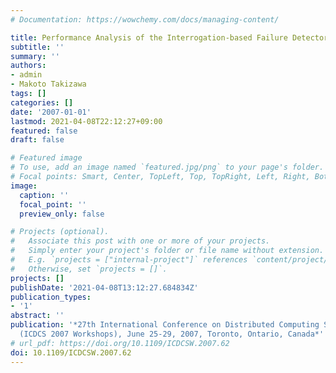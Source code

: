 ```yaml
---
# Documentation: https://wowchemy.com/docs/managing-content/

title: Performance Analysis of the Interrogation-based Failure Detector
subtitle: ''
summary: ''
authors:
- admin
- Makoto Takizawa
tags: []
categories: []
date: '2007-01-01'
lastmod: 2021-04-08T22:12:27+09:00
featured: false
draft: false

# Featured image
# To use, add an image named `featured.jpg/png` to your page's folder.
# Focal points: Smart, Center, TopLeft, Top, TopRight, Left, Right, BottomLeft, Bottom, BottomRight.
image:
  caption: ''
  focal_point: ''
  preview_only: false

# Projects (optional).
#   Associate this post with one or more of your projects.
#   Simply enter your project's folder or file name without extension.
#   E.g. `projects = ["internal-project"]` references `content/project/deep-learning/index.md`.
#   Otherwise, set `projects = []`.
projects: []
publishDate: '2021-04-08T13:12:27.684834Z'
publication_types:
- '1'
abstract: ''
publication: '*27th International Conference on Distributed Computing Systems Workshops
  (ICDCS 2007 Workshops), June 25-29, 2007, Toronto, Ontario, Canada*'
# url_pdf: https://doi.org/10.1109/ICDCSW.2007.62
doi: 10.1109/ICDCSW.2007.62
---
```

